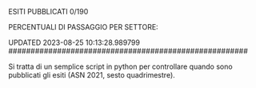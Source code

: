 ESITI PUBBLICATI 0/190 

PERCENTUALI DI PASSAGGIO PER SETTORE:

UPDATED 2023-08-25 10:13:28.989799
###################################################### 

Si tratta di un semplice script in python per controllare quando sono pubblicati gli esiti (ASN 2021, sesto quadrimestre).

